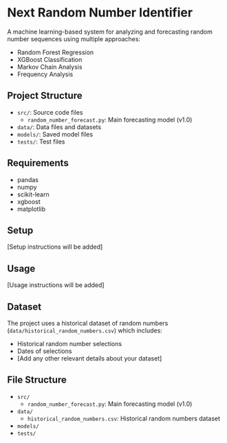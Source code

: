 # Next Random Number Identifier

A machine learning-based system for analyzing and forecasting random number sequences using multiple approaches:
- Random Forest Regression
- XGBoost Classification
- Markov Chain Analysis
- Frequency Analysis

## Project Structure
- `src/`: Source code files
  - `random_number_forecast.py`: Main forecasting model (v1.0)
- `data/`: Data files and datasets
- `models/`: Saved model files
- `tests/`: Test files

## Requirements
- pandas
- numpy
- scikit-learn
- xgboost
- matplotlib

## Setup
[Setup instructions will be added]

## Usage
[Usage instructions will be added]

## Dataset
The project uses a historical dataset of random numbers (`data/historical_random_numbers.csv`) which includes:
- Historical random number selections
- Dates of selections
- [Add any other relevant details about your dataset]

## File Structure
- `src/`
  - `random_number_forecast.py`: Main forecasting model (v1.0)
- `data/`
  - `historical_random_numbers.csv`: Historical random numbers dataset
- `models/`
- `tests/`